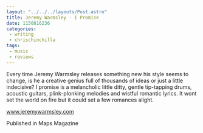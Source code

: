```yaml
---
layout: "../../../layouts/Post.astro"
title: Jeremy Warmsley - I Promise
date: 1150816236
categories:
 - writing
 - chrischinchilla
tags: 
 - music 
 - reviews
---
```


Every time Jeremy Warmsley releases something new his style seems to change, is he a creative genius full of thousands of ideas or just a little indecisive? I promise is a melancholic little ditty, gentle tip-tapping drums, acoustic guitars, plink-plonking melodies and wistful romantic lyrics. It wont set the world on fire but it could set a few romances alight.

<a href='https://www.jeremywarmsley.com' target='_blank'>www.jeremywarmsley.com</a>

Published in Maps Magazine
